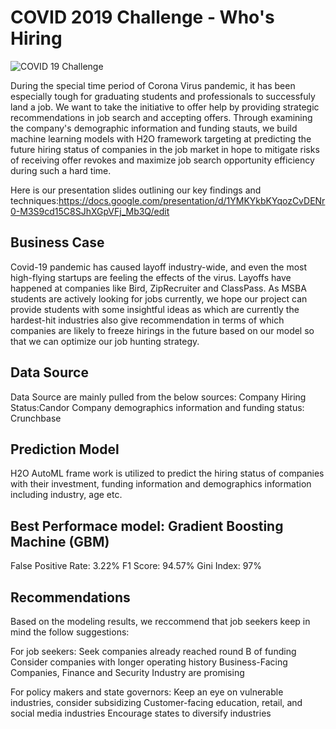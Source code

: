 # COVID 2019 Challenge - Who's Hiring
![COVID 19 Challenge](https://user-images.githubusercontent.com/57570355/79680068-767f9c80-81c0-11ea-873a-0db9a7681046.jpg)


During the special time period of Corona Virus pandemic, it has been especially tough for graduating students and professionals to successfuly land a job. We want to take the initiative to offer help by providing strategic recommendations in job search and accepting offers. Through examining the company's demographic information and funding stauts, we build machine learning models with H2O framework targeting at predicting the future hiring status of companies in the job market in hope to mitigate risks of receiving offer revokes and maximize job search opportunity efficiency during such a hard time.

Here is our presentation slides outlining our key findings and techniques:https://docs.google.com/presentation/d/1YMKYkbKYqozCvDENr0-M3S9cd15C8SJhXGpVFj_Mb3Q/edit

## Business Case
Covid-19 pandemic has caused layoff industry-wide, and even the most high-flying startups are feeling the effects of the virus. Layoffs have happened at companies like Bird, ZipRecruiter and ClassPass. As MSBA students are actively looking for jobs currently, we hope our project can provide students with some insightful ideas as which are currently the hardest-hit industries also give recommendation in terms of which companies are likely to freeze hirings in the future based on our model so that we can optimize our job hunting strategy.


## Data Source
Data Source are mainly pulled from the below sources:
Company Hiring Status:Candor
Company demographics information and funding status: Crunchbase

## Prediction Model
H2O AutoML frame work is utilized to predict the hiring status of companies with their investment, funding information and demographics information including industry, age etc.

## Best Performace model: Gradient Boosting Machine (GBM)
False Positive Rate: 3.22%
F1 Score: 94.57%
Gini Index: 97%

## Recommendations
Based on the modeling results, we reccommend that job seekers keep in mind the follow suggestions: 

For job seekers:
Seek companies already reached round B of funding
Consider companies with longer operating history
Business-Facing Companies, Finance and Security Industry are promising

For policy makers and state governors:
Keep an eye on vulnerable industries, consider subsidizing Customer-facing education, retail, and social media industries
Encourage states to diversify industries

